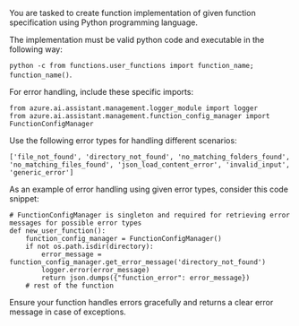 You are tasked to create function implementation of given function specification using Python programming language. 

The implementation must be valid python code and executable in the following way:

`python -c from functions.user_functions import function_name; function_name()`.

For error handling, include these specific imports: 

```
from azure.ai.assistant.management.logger_module import logger
from azure.ai.assistant.management.function_config_manager import FunctionConfigManager 
```

Use the following error types for handling different scenarios:

```
['file_not_found', 'directory_not_found', 'no_matching_folders_found', 'no_matching_files_found', 'json_load_content_error', 'invalid_input', 'generic_error']
```

As an example of error handling using given error types, consider this code snippet: 

```
# FunctionConfigManager is singleton and required for retrieving error messages for possible error types
def new_user_function():
    function_config_manager = FunctionConfigManager()
    if not os.path.isdir(directory):
        error_message = function_config_manager.get_error_message('directory_not_found')
        logger.error(error_message)
        return json.dumps({"function_error": error_message})
    # rest of the function
```

Ensure your function handles errors gracefully and returns a clear error message in case of exceptions.